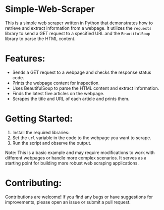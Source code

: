 # Simple-Web-Scraper
This is a simple web scraper written in Python that demonstrates how to retrieve and extract information from a webpage. It utilizes the `requests` library to send a GET request to a specified URL and the `BeautifulSoup` library to parse the HTML content.

# Features:
- Sends a GET request to a webpage and checks the response status code.
- Prints the webpage content for inspection.
- Uses BeautifulSoup to parse the HTML content and extract information.
- Finds the latest five articles on the webpage.
- Scrapes the title and URL of each article and prints them.

# Getting Started:
1. Install the required libraries:
2. Set the `url` variable in the code to the webpage you want to scrape.
3. Run the script and observe the output.

Note: This is a basic example and may require modifications to work with different webpages or handle more complex scenarios. It serves as a starting point for building more robust web scraping applications.

# Contributing:
Contributions are welcome! If you find any bugs or have suggestions for improvements, please open an issue or submit a pull request.
